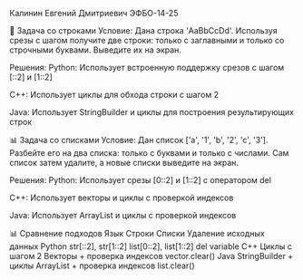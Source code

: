 Калинин Евгений Дмитриевич ЭФБО-14-25




🎯 Задача со строками
Условие: Дана строка 'AaBbCcDd'. Используя срезы с шагом получите две строки: только с заглавными и только со строчными буквами. Выведите их на экран.

Решения:
Python: Использует встроенную поддержку срезов с шагом [::2] и [1::2]

C++: Использует циклы для обхода строки с шагом 2

Java: Использует StringBuilder и циклы для построения результирующих строк





📊 Задача со списками
Условие: Дан список ['a', '1', 'b', '2', 'c', '3']. Разбейте его на два списка: только с буквами и только с числами. Сам список затем удалите, а новые списки выведите на экран.

Решения:
Python: Использует срезы [0::2] и [1::2] с оператором del

C++: Использует векторы и циклы с проверкой индексов

Java: Использует ArrayList и циклы с проверкой индексов




📊 Сравнение подходов
Язык	Строки	Списки	Удаление исходных данных
Python	str[::2], str[1::2]	list[0::2], list[1::2]	del variable
C++	Циклы с шагом 2	Векторы + проверка индексов	vector.clear()
Java	StringBuilder + циклы	ArrayList + проверка индексов	list.clear()
